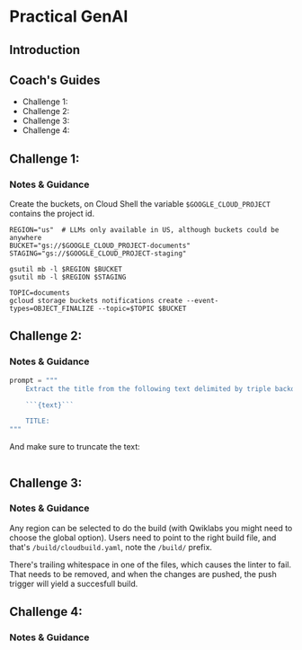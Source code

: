 # Practical GenAI

## Introduction


## Coach's Guides

- Challenge 1: 
- Challenge 2: 
- Challenge 3: 
- Challenge 4: 

## Challenge 1:

### Notes & Guidance

Create the buckets, on Cloud Shell the variable `$GOOGLE_CLOUD_PROJECT` contains the project id.

```shell
REGION="us"  # LLMs only available in US, although buckets could be anywhere
BUCKET="gs://$GOOGLE_CLOUD_PROJECT-documents"
STAGING="gs://$GOOGLE_CLOUD_PROJECT-staging"

gsutil mb -l $REGION $BUCKET
gsutil mb -l $REGION $STAGING
```

```shell
TOPIC=documents
gcloud storage buckets notifications create --event-types=OBJECT_FINALIZE --topic=$TOPIC $BUCKET
```


## Challenge 2:

### Notes & Guidance

```python
prompt = """
    Extract the title from the following text delimited by triple backquotes.

    ```{text}```

    TITLE:
"""
```

And make sure to truncate the text:

```python

```

## Challenge 3:

### Notes & Guidance

Any region can be selected to do the build (with Qwiklabs you might need to choose the global option). Users need to point to the right build file, and that's `/build/cloudbuild.yaml`, note the `/build/` prefix.

There's trailing whitespace in one of the files, which causes the linter to fail. That needs to be removed, and when the changes are pushed, the push trigger will yield a succesfull build.

## Challenge 4:

### Notes & Guidance

